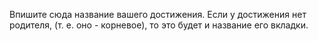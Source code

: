 Впишите сюда название вашего достижения. Если у достижения нет родителя, (т. е. оно - корневое), то это будет и название
его вкладки.